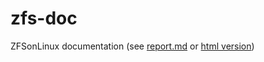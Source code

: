 # zfs-doc
ZFSonLinux documentation (see [report.md](./report.md) or [html version](https://alexin-ivan.github.io/zfs-doc))
